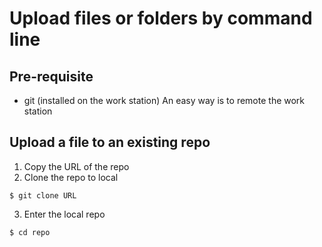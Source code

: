 # Upload files or folders by command line

## Pre-requisite
* git (installed on the work station)
An easy way is to remote the work station

## Upload a file to an existing repo
1. Copy the URL of the repo
2. Clone the repo to local
```
$ git clone URL
```
3. Enter the local repo
```
$ cd repo
```